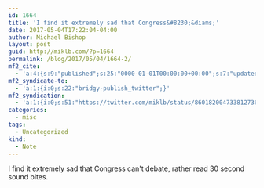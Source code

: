 ```yaml
---
id: 1664
title: 'I find it extremely sad that Congress&#8230;&diams;'
date: 2017-05-04T17:22:04-04:00
author: Michael Bishop
layout: post
guid: http://miklb.com/?p=1664
permalink: /blog/2017/05/04/1664-2/
mf2_cite:
  - 'a:4:{s:9:"published";s:25:"0000-01-01T00:00:00+00:00";s:7:"updated";s:25:"0000-01-01T00:00:00+00:00";s:8:"category";a:1:{i:0;s:0:"";}s:6:"author";a:0:{}}'
mf2_syndicate-to:
  - 'a:1:{i:0;s:22:"bridgy-publish_twitter";}'
mf2_syndication:
  - 'a:1:{i:0;s:51:"https://twitter.com/miklb/status/860182004733812736";}'
categories:
  - misc
tags:
  - Uncategorized
kind:
  - Note
---
```

I find it extremely sad that Congress can't debate, rather read 30 second sound bites.